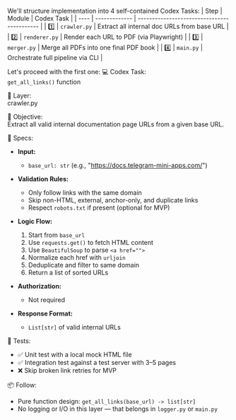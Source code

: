 We'll structure implementation into 4 self-contained Codex Tasks:
| Step | Module        | Codex Task                                  |
| ---- | ------------- | ------------------------------------------- |
| 1️⃣  | `crawler.py`  | Extract all internal doc URLs from base URL |
| 2️⃣  | `renderer.py` | Render each URL to PDF (via Playwright)     |
| 3️⃣  | `merger.py`   | Merge all PDFs into one final PDF book      |
| 4️⃣  | `main.py`     | Orchestrate full pipeline via CLI           |

Let's proceed with the first one:
💻 Codex Task:  
`get_all_links()` function  

📁 Layer:  
crawler.py  

🎯 Objective:  
Extract all valid internal documentation page URLs from a given base URL.

🧩 Specs:
- **Input:**  
  - `base_url: str` (e.g., "https://docs.telegram-mini-apps.com/")
- **Validation Rules:**  
  - Only follow links with the same domain
  - Skip non-HTML, external, anchor-only, and duplicate links
  - Respect `robots.txt` if present (optional for MVP)

- **Logic Flow:**  
  1. Start from `base_url`
  2. Use `requests.get()` to fetch HTML content
  3. Use `BeautifulSoup` to parse `<a href="">`
  4. Normalize each href with `urljoin`
  5. Deduplicate and filter to same domain
  6. Return a list of sorted URLs

- **Authorization:**  
  - Not required

- **Response Format:**  
  - `List[str]` of valid internal URLs

🧪 Tests:
- ✅ Unit test with a local mock HTML file
- ✅ Integration test against a test server with 3–5 pages
- ❌ Skip broken link retries for MVP

📦 Follow:  
- Pure function design: `get_all_links(base_url) -> list[str]`
- No logging or I/O in this layer — that belongs in `logger.py` or `main.py`
